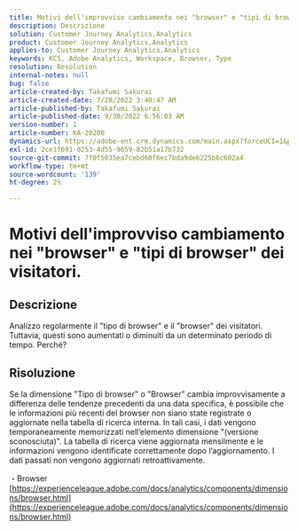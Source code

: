 ```yaml
---
title: Motivi dell'improvviso cambiamento nei "browser" e "tipi di browser" dei visitatori.
description: Descrizione
solution: Customer Journey Analytics,Analytics
product: Customer Journey Analytics,Analytics
applies-to: Customer Journey Analytics,Analytics
keywords: KCS, Adobe Analytics, Workspace, Browser, Type
resolution: Resolution
internal-notes: null
bug: false
article-created-by: Takafumi Sakurai
article-created-date: 7/28/2022 3:40:47 AM
article-published-by: Takafumi Sakurai
article-published-date: 9/30/2022 6:56:03 AM
version-number: 1
article-number: KA-20200
dynamics-url: https://adobe-ent.crm.dynamics.com/main.aspx?forceUCI=1&pagetype=entityrecord&etn=knowledgearticle&id=7338840c-270e-ed11-82e5-000d3a379369
exl-id: 2ce1f691-0253-4d55-9659-82b51a17b732
source-git-commit: 7f0f5035ea7cebd60f6ec7bda9de6225b6c602a4
workflow-type: tm+mt
source-wordcount: '139'
ht-degree: 2%

---
```


# Motivi dell&#39;improvviso cambiamento nei &quot;browser&quot; e &quot;tipi di browser&quot; dei visitatori.

## Descrizione

Analizzo regolarmente il &quot;tipo di browser&quot; e il &quot;browser&quot; dei visitatori. Tuttavia, questi sono aumentati o diminuiti da un determinato periodo di tempo. Perché?

## Risoluzione


Se la dimensione &quot;Tipo di browser&quot; o &quot;Browser&quot; cambia improvvisamente a differenza delle tendenze precedenti da una data specifica, è possibile che le informazioni più recenti del browser non siano state registrate o aggiornate nella tabella di ricerca interna. In tali casi, i dati vengono temporaneamente memorizzati nell’elemento dimensione &quot;(versione sconosciuta)&quot;. La tabella di ricerca viene aggiornata mensilmente e le informazioni vengono identificate correttamente dopo l’aggiornamento. I dati passati non vengono aggiornati retroattivamente.

・Browser
[https://experienceleague.adobe.com/docs/analytics/components/dimensions/browser.html](https://experienceleague.adobe.com/docs/analytics/components/dimensions/browser.html)

